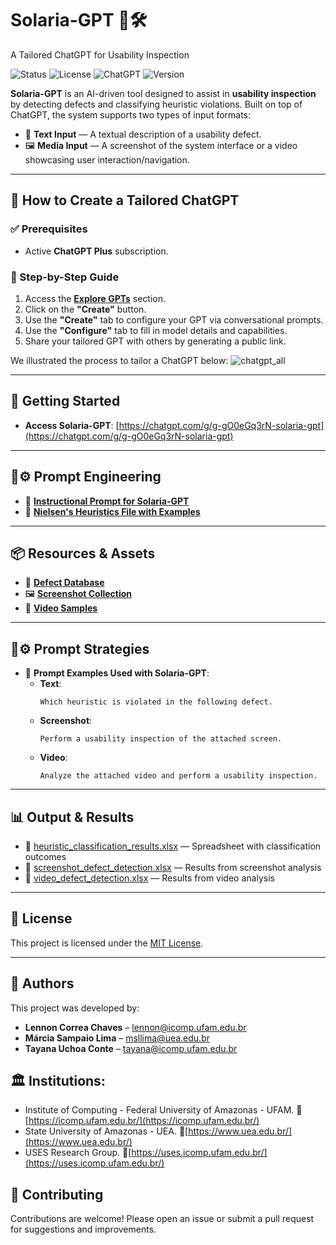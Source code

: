 
# Solaria-GPT 🧠🛠️
A Tailored ChatGPT for Usability Inspection

![Status](https://img.shields.io/badge/status-active-brightgreen)
![License](https://img.shields.io/badge/license-MIT-blue)
![ChatGPT](https://img.shields.io/badge/based_on-ChatGPT-ff69b4)
![Version](https://img.shields.io/badge/version-1.0.0-yellow)

**Solaria-GPT** is an AI-driven tool designed to assist in **usability inspection** by detecting defects and classifying heuristic violations. Built on top of ChatGPT, the system supports two types of input formats:

- 📝 **Text Input** — A textual description of a usability defect.
- 🖼️ **Media Input** — A screenshot of the system interface or a video showcasing user interaction/navigation.

---

## 🔧 How to Create a Tailored ChatGPT

### ✅ Prerequisites

- Active **ChatGPT Plus** subscription.

### 🧭 Step-by-Step Guide

1. Access the **[Explore GPTs](https://chat.openai.com/gpts)** section.
2. Click on the **"Create"** button.
3. Use the **"Create"** tab to configure your GPT via conversational prompts.
4. Use the **"Configure"** tab to fill in model details and capabilities.
5. Share your tailored GPT with others by generating a public link.

We illustrated the process to tailor a ChatGPT below:
![chatgpt_all](https://github.com/user-attachments/assets/70dcc7a3-ebf4-43d6-b42d-b8e09b3db335)

---

## 🚀 Getting Started

- **Access Solaria-GPT**: [https://chatgpt.com/g/g-gO0eGq3rN-solaria-gpt](https://chatgpt.com/g/g-gO0eGq3rN-solaria-gpt)

---

## 🧠⚙️ Prompt Engineering
- 📜 **[Instructional Prompt for Solaria-GPT](https://github.com/lennonchaves/Solaria-GPT/tree/main/prompt)**
- 📘 **[Nielsen's Heuristics File with Examples](https://github.com/lennonchaves/Solaria-GPT/tree/main/description)**

---

## 📦 Resources & Assets

- 📁 **[Defect Database](https://github.com/lennonchaves/Solaria-GPT/tree/main/dataset)**
- 🖼️ **[Screenshot Collection](https://drive.google.com/file/d/18prJVevaRMQg9G-25ugWOvoMoTxM3dkh/view?usp=sharing)**
- 🎥 **[Video Samples](https://drive.google.com/file/d/1dt35cZ5rBh7wQCyBDuLAqMrLjWEXnhl6/view?usp=sharing)**

---

## 🤖⚙️ Prompt Strategies
- 📑 **Prompt Examples Used with Solaria-GPT**:
  - **Text**:  
    ```
    Which heuristic is violated in the following defect.
    ```
  - **Screenshot**:  
    ```
    Perform a usability inspection of the attached screen.
    ```
  - **Video**:  
    ```
    Analyze the attached video and perform a usability inspection.
    ```

---

## 📊 Output & Results

- 📂 [heuristic_classification_results.xlsx](https://github.com/lennonchaves/Solaria-GPT/blob/main/results/heuristic_classification_results.xlsx) — Spreadsheet with classification outcomes
- 📂 [screenshot_defect_detection.xlsx](https://github.com/lennonchaves/Solaria-GPT/blob/main/results/screenshot_defect_detection.xlsx) — Results from screenshot analysis
- 📂 [video_defect_detection.xlsx](https://github.com/lennonchaves/Solaria-GPT/blob/main/results/video_defect_detection.xlsx) — Results from video analysis

---

## 📄 License

This project is licensed under the [MIT License](LICENSE).

---


## 👥 Authors

This project was developed by:

- **Lennon Correa Chaves** – [lennon@icomp.ufam.edu.br](mailto:lennon@icomp.ufam.edu.br)
- **Márcia Sampaio Lima** – [msllima@uea.edu.br](mailto:msllima@uea.edu.br)
- **Tayana Uchoa Conte** – [tayana@icomp.ufam.edu.br](mailto:tayana@icomp.ufam.edu.br)

## 🏛️ Institutions:

- Institute of Computing - Federal University of Amazonas - UFAM. 🔗 [https://icomp.ufam.edu.br/](https://icomp.ufam.edu.br/)
- State University of Amazonas - UEA. 🔗[https://www.uea.edu.br/](https://www.uea.edu.br/)
- USES Research Group. 🔗[https://uses.icomp.ufam.edu.br/](https://uses.icomp.ufam.edu.br/)

## 🤝 Contributing

Contributions are welcome! Please open an issue or submit a pull request for suggestions and improvements.



